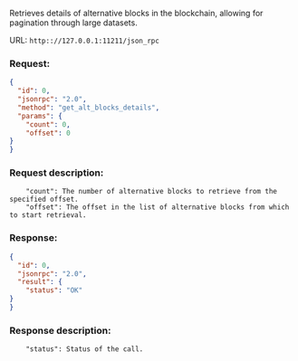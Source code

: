 Retrieves details of alternative blocks in the blockchain, allowing for pagination through large datasets.

URL: ```http:://127.0.0.1:11211/json_rpc```
### Request: 
```json
{
  "id": 0,
  "jsonrpc": "2.0",
  "method": "get_alt_blocks_details",
  "params": {
    "count": 0,
    "offset": 0
}
}
```
### Request description: 
```
    "count": The number of alternative blocks to retrieve from the specified offset.
    "offset": The offset in the list of alternative blocks from which to start retrieval.

```
### Response: 
```json
{
  "id": 0,
  "jsonrpc": "2.0",
  "result": {
    "status": "OK"
}
}
```
### Response description: 
```
    "status": Status of the call.

```
